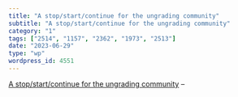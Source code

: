 ```yaml
---
title: "A stop/start/continue for the ungrading community"
subtitle: "A stop/start/continue for the ungrading community"
category: "1"
tags: ["2514", "1157", "2362", "1973", "2513"]
date: "2023-06-29"
type: "wp"
wordpress_id: 4551
---
```

[ A stop/start/continue for the ungrading community](https://rtalbert.org/a-stop-start-continue-for-the-ungrading-community/?utm_source=Iterable&utm_medium=email&utm_campaign=campaign_7146472_nl_Teaching_date_20230629&cid=te&source=&sourceid=) –